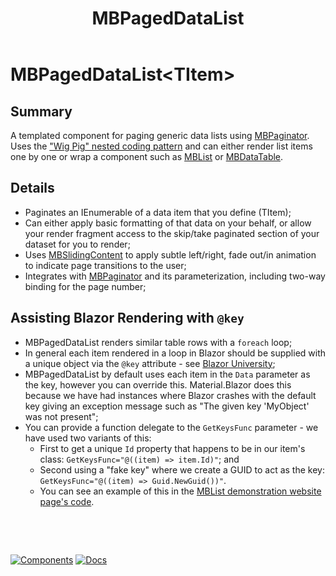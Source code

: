 ﻿---
uid: C.MBPagedDataList
title: MBPagedDataList
---
# MBPagedDataList&lt;TItem&gt;

## Summary

A templated component for paging generic data lists using [MBPaginator](xref:C.MBPaginator). Uses the ["Wig Pig" nested coding pattern](https://blazor-university.com/templating-components-with-renderfragements/passing-placeholders-to-renderfragments/) and can either render list items one by one or wrap a component such as [MBList](xref:C.MBList) or [MBDataTable](xref:C.MBDataTable).

## Details

- Paginates an IEnumerable of a data item that you define (TItem);
- Can either apply basic formatting of that data on your behalf, or allow your render fragment access to the skip/take paginated section of your dataset for you to render;
- Uses [MBSlidingContent](xref:C.MBSlidingContent) to apply subtle left/right, fade out/in animation to indicate page transitions to the user;
- Integrates with [MBPaginator](xref:C.MBPaginator) and its parameterization, including two-way binding for the page number;

## Assisting Blazor Rendering with `@key`

- MBPagedDataList renders similar table rows with a `foreach` loop;
- In general each item rendered in a loop in Blazor should be supplied with a unique object via the `@key` attribute - see [Blazor University](https://blazor-university.com/components/render-trees/optimising-using-key/);
- MBPagedDataList by default uses each item in the `Data` parameter as the key, however you can override this. Material.Blazor does this because we have had instances where Blazor crashes with the default key giving an exception message such as "The given key 'MyObject' was not present";
- You can provide a function delegate to the `GetKeysFunc` parameter - we have used two variants of this:
  - First to get a unique `Id` property that happens to be in our item's class: `GetKeysFunc="@((item) => item.Id)"`; and
  - Second using a "fake key" where we create a GUID to act as the key: `GetKeysFunc="@((item) => Guid.NewGuid())"`.
  - You can see an example of this in the [MBList demonstration website page's code](https://github.com/Material-Blazor/Material.Blazor/blob/main/BlazorMdcWebsite.Components/Pages/List.razor#L155).

&nbsp;

&nbsp;

[![Components](https://img.shields.io/static/v1?label=Components&message=Plus&color=red)](xref:A.PlusComponents)
[![Docs](https://img.shields.io/static/v1?label=API%20Documentation&message=MBPagedDataList&color=brightgreen)](xref:Material.Blazor.MBPagedDataList`1)
